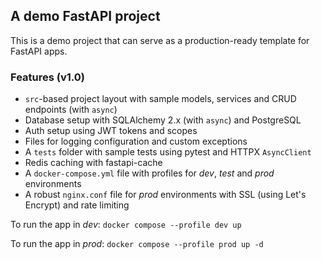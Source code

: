 ## A demo FastAPI project

This is a demo project that can serve as a production-ready template for FastAPI apps.

### Features (v1.0)

- `src`-based project layout with sample models, services and CRUD endpoints (with `async`)
- Database setup with SQLAlchemy 2.x (with `async`) and PostgreSQL
- Auth setup using JWT tokens and scopes
- Files for logging configuration and custom exceptions
- A `tests` folder with sample tests using pytest and HTTPX `AsyncClient`
- Redis caching with fastapi-cache
- A `docker-compose.yml` file with profiles for *dev*, *test* and *prod* environments
- A robust `nginx.conf` file for *prod* environments with SSL (using Let's Encrypt) and rate limiting

To run the app in *dev*: `docker compose --profile dev up`

To run the app in *prod*: `docker compose --profile prod up -d`